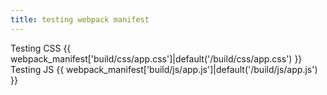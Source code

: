 ```yaml
---
title: testing webpack manifest
---
```


Testing CSS {{ webpack_manifest['build/css/app.css']|default('/build/css/app.css') }}
Testing JS {{ webpack_manifest['build/js/app.js']|default('/build/js/app.js') }}

